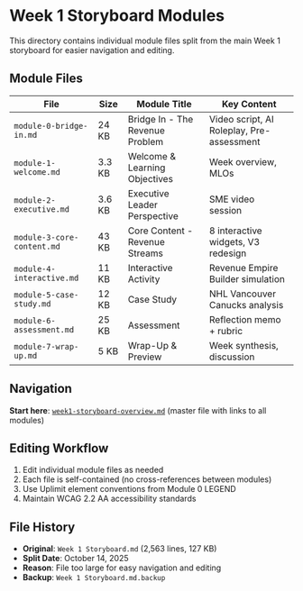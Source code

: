 # Week 1 Storyboard Modules

This directory contains individual module files split from the main Week 1 storyboard for easier navigation and editing.

## Module Files

| File | Size | Module Title | Key Content |
|------|------|--------------|-------------|
| `module-0-bridge-in.md` | 24 KB | Bridge In - The Revenue Problem | Video script, AI Roleplay, Pre-assessment |
| `module-1-welcome.md` | 3.3 KB | Welcome & Learning Objectives | Week overview, MLOs |
| `module-2-executive.md` | 3.6 KB | Executive Leader Perspective | SME video session |
| `module-3-core-content.md` | 43 KB | Core Content - Revenue Streams | 8 interactive widgets, V3 redesign |
| `module-4-interactive.md` | 11 KB | Interactive Activity | Revenue Empire Builder simulation |
| `module-5-case-study.md` | 12 KB | Case Study | NHL Vancouver Canucks analysis |
| `module-6-assessment.md` | 25 KB | Assessment | Reflection memo + rubric |
| `module-7-wrap-up.md` | 5 KB | Wrap-Up & Preview | Week synthesis, discussion |

## Navigation

**Start here**: [`week1-storyboard-overview.md`](../week1-storyboard-overview.md) (master file with links to all modules)

## Editing Workflow

1. Edit individual module files as needed
2. Each file is self-contained (no cross-references between modules)
3. Use Uplimit element conventions from Module 0 LEGEND
4. Maintain WCAG 2.2 AA accessibility standards

## File History

- **Original**: `Week 1 Storyboard.md` (2,563 lines, 127 KB)
- **Split Date**: October 14, 2025
- **Reason**: File too large for easy navigation and editing
- **Backup**: `Week 1 Storyboard.md.backup`
